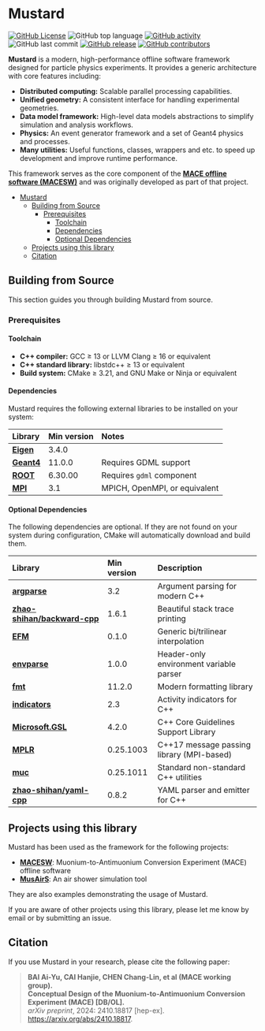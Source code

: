 # Mustard

[![GitHub License](https://img.shields.io/github/license/zhao-shihan/Mustard?color=red)](COPYING)
![GitHub top language](https://img.shields.io/github/languages/top/zhao-shihan/Mustard?color=f34b7d)
[![GitHub activity](https://img.shields.io/github/commit-activity/m/zhao-shihan/Mustard)](https://github.com/zhao-shihan/Mustard/pulse)
![GitHub last commit](https://img.shields.io/github/last-commit/zhao-shihan/Mustard)
[![GitHub release](https://badgen.net/github/release/zhao-shihan/Mustard)](https://github.com/zhao-shihan/Mustard/releases)
[![GitHub contributors](https://img.shields.io/github/contributors/zhao-shihan/Mustard?style=flat)](https://github.com/zhao-shihan/Mustard/graphs/contributors)

**Mustard** is a modern, high-performance offline software framework designed for particle physics experiments. It provides a generic architecture with core features including:
- **Distributed computing:** Scalable parallel processing capabilities.
- **Unified geometry:** A consistent interface for handling experimental geometries.
- **Data model framework:** High-level data models abstractions to simplify simulation and analysis workflows.
- **Physics:** An event generator framework and a set of Geant4 physics and processes.
- **Many utilities:** Useful functions, classes, wrappers and etc. to speed up development and improve runtime performance.

This framework serves as the core component of the [**MACE offline software (MACESW)**](https://github.com/zhao-shihan/MACESW) and was originally developed as part of that project.

- [Mustard](#mustard)
  - [Building from Source](#building-from-source)
    - [Prerequisites](#prerequisites)
      - [Toolchain](#toolchain)
      - [Dependencies](#dependencies)
      - [Optional Dependencies](#optional-dependencies)
  - [Projects using this library](#projects-using-this-library)
  - [Citation](#citation)

## Building from Source

This section guides you through building Mustard from source.

### Prerequisites

#### Toolchain
*   **C++ compiler:** GCC ≥ 13 or LLVM Clang ≥ 16 or equivalent
*   **C++ standard library:** libstdc++ ≥ 13 or equivalent
*   **Build system:** CMake ≥ 3.21, and GNU Make or Ninja or equivalent

#### Dependencies

Mustard requires the following external libraries to be installed on your system:

| Library                                   | Min version | Notes                         |
| :---------------------------------------- | :---------- | :---------------------------- |
| [**Eigen**](https://eigen.tuxfamily.org/) | 3.4.0       |                               |
| [**Geant4**](https://geant4.org/)         | 11.0.0      | Requires GDML support         |
| [**ROOT**](https://root.cern/)            | 6.30.00     | Requires `gdml` component     |
| [**MPI**](https://www.mpi-forum.org/)     | 3.1         | MPICH, OpenMPI, or equivalent |

#### Optional Dependencies

The following dependencies are optional. If they are not found on your system during configuration, CMake will automatically download and build them.

| Library                                                                     | Min version | Description                               |
| :-------------------------------------------------------------------------- | :---------- | :---------------------------------------- |
| [**argparse**](https://github.com/p-ranav/argparse)                         | 3.2         | Argument parsing for modern C++           |
| [**zhao-shihan/backward-cpp**](https://github.com/zhao-shihan/backward-cpp) | 1.6.1       | Beautiful stack trace printing            |
| [**EFM**](https://github.com/zhao-shihan/EFM)                               | 0.1.0       | Generic bi/trilinear interpolation        |
| [**envparse**](https://github.com/zhao-shihan/envparse)                     | 1.0.0       | Header-only environment variable parser   |
| [**fmt**](https://github.com/fmtlib/fmt)                                    | 11.2.0      | Modern formatting library                 |
| [**indicators**](https://github.com/p-ranav/indicators)                     | 2.3         | Activity indicators for C++               |
| [**Microsoft.GSL**](https://github.com/Microsoft/GSL)                       | 4.2.0       | C++ Core Guidelines Support Library       |
| [**MPLR**](https://github.com/zhao-shihan/mplr)                             | 0.25.1003   | C++17 message passing library (MPI-based) |
| [**muc**](https://github.com/zhao-shihan/muc)                               | 0.25.1011   | Standard non-standard C++ utilities       |
| [**zhao-shihan/yaml-cpp**](https://github.com/zhao-shihan/yaml-cpp)         | 0.8.2       | YAML parser and emitter for C++           |

## Projects using this library

Mustard has been used as the framework for the following projects:

- [**MACESW**](https://github.com/zhao-shihan/MACESW): Muonium-to-Antimuonium Conversion Experiment (MACE) offline software
- [**MusAirS**](https://github.com/zhao-shihan/MusAirS): An air shower simulation tool

They are also examples demonstrating the usage of Mustard.

If you are aware of other projects using this library, please let me know by email or by submitting an issue.

## Citation

If you use Mustard in your research, please cite the following paper:

> **BAI Ai-Yu, CAI Hanjie, CHEN Chang-Lin, et al (MACE working group).**  
> **Conceptual Design of the Muonium-to-Antimuonium Conversion Experiment (MACE) [DB/OL].**  
> *arXiv preprint*, 2024: 2410.18817 [hep-ex].  
> https://arxiv.org/abs/2410.18817.
